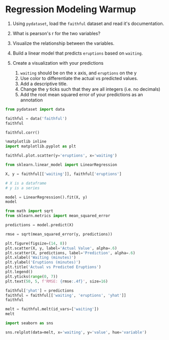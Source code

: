 # Regression Modeling Warmup

1. Using `pydataset`, load the `faithful` dataset and read it's documentation.

1. What is pearson's r for the two variables?

1. Visualize the relationship between the variables.

1. Build a linear model that predicts `eruptions` based on `waiting`.

1. Create a visualization with your predictions

    1. `waiting` should be on the x axis, and `eruptions` on the y
    1. Use color to differentiate the actual vs predicted values.
    1. Add a descriptive title.
    1. Change the y ticks such that they are all integers (i.e. no decimals)
    1. Add the root mean squared error of your predictions as an annotation

```python
from pydataset import data

faithful = data('faithful')
faithful
```

```python
faithful.corr()
```

```python
%matplotlib inline
import matplotlib.pyplot as plt

faithful.plot.scatter(y='eruptions', x='waiting')
```

```python
from sklearn.linear_model import LinearRegression
```

```python
X, y = faithful[['waiting']], faithful['eruptions']

# X is a dataframe
# y is a series
```

```python
model = LinearRegression().fit(X, y)
model
```

```python
from math import sqrt
from sklearn.metrics import mean_squared_error

predictions = model.predict(X)

rmse = sqrt(mean_squared_error(y, predictions))

plt.figure(figsize=(14, 8))
plt.scatter(X, y, label='Actual Value', alpha=.6)
plt.scatter(X, predictions, label='Prediction', alpha=.6)
plt.xlabel('Waiting (minutes)')
plt.ylabel('Eruptions (minutes)')
plt.title('Actual vs Predicted Eruptions')
plt.legend()
plt.yticks(range(0, 7))
plt.text(50, 5, f'RMSE: {rmse:.4f}', size=16)
```

```python
faithful['yhat'] = predictions
faithful = faithful[['waiting', 'eruptions', 'yhat']]
faithful
```

```python
melt = faithful.melt(id_vars=['waiting'])
melt
```

```python
import seaborn as sns

sns.relplot(data=melt, x='waiting', y='value', hue='variable')
```
